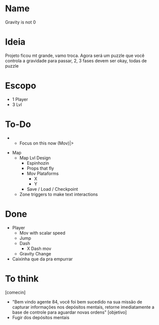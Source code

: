 # Name
Gravity is not 0 
# Ideia
Projeto ficou mt grande, vamo troca.
Agora será um puzzle que você controla a gravidade para passar, 2, 3 fases devem ser okay, todas de puzzle
# Escopo
- 1 Player
- 3 Lvl
# To-Do
* * Focus on this now (Mov)|>
       

- Map
    - Map Lvl Design
        - Espinhozin
        - Props that fly
        - Mov Plataforms
            - X
            - Y
        - Save / Load / Checkpoint
    - Zone triggers to make text interactions


# Done
- Player
    - Mov with scalar speed
    - Jump
    - Dash
        - X Dash mov
    - Gravity Change
- Caixinha que da pra empurrar

# To think
[comecin]
- "Bem vindo agente 84, você foi bem sucedido na sua missão de capturar informações nos depósitos mentais, retorne imediatamente a base de controle para aguardar novas ordens"
[objetivo]
- Fugir dos depósitos mentais
